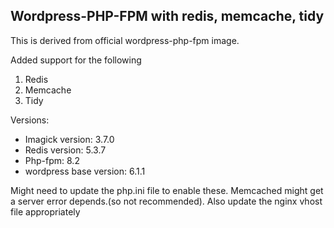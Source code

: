 ## Wordpress-PHP-FPM with redis, memcache, tidy

This is derived from official wordpress-php-fpm image.

Added support for the following
1. Redis
2. Memcache
3. Tidy

Versions: 
- Imagick version: 3.7.0
- Redis version: 5.3.7
- Php-fpm: 8.2
- wordpress base version: 6.1.1


Might need to update the php.ini file to enable these. Memcached might get a server error depends.(so not recommended). Also update the nginx vhost file appropriately

